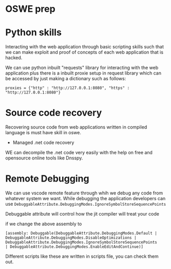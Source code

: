 # OSWE prep


# Python skills
Interacting with the web application through basic scripting skills such that we can make exploit and proof of concepts of each web application that is hacked.


We can use python inbuilt "requests" library for interacting with the web application plus there is a inbuilt proxie setup in request library which can be accessed by just making a dictionary such as follows:



```proxies = {"http" : "http://127.0.0.1:8080", "https" : "http://127.0.0.1:8080"}```



# Source code recovery

Recovering source code from web applications written in compiled language is must have skill in oswe.
* Managed .net code recovery

WE can decompile the .net code very easily with the help on free and opensource online tools like Dnsspy.

# Remote Debugging
We can use vscode remote feature through whih we debug any code from whatever system we want.
While debugging the application developers can use
```DebuggableAttribute.DebuggingModes.IgnoreSymbolStoreSequencePoints```

Debuggable attribute will control how the jit compiler will treat your code

if we change the above assembly to 


```
[assembly: Debuggable(DebuggableAttribute.DebuggingModes.Default |
DebuggableAttribute.DebuggingModes.DisableOptimizations |
DebuggableAttribute.DebuggingModes.IgnoreSymbolStoreSequencePoints
| DebuggableAttribute.DebuggingModes.EnableEditAndContinue)]
```

Different scripts like these are written in scripts file, you can check them out.

















